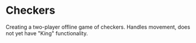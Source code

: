 <!-- # js_game
making a game with javascript -->

# Checkers
Creating a two-player offline game of checkers. Handles movement, does not yet have "King" functionality.
